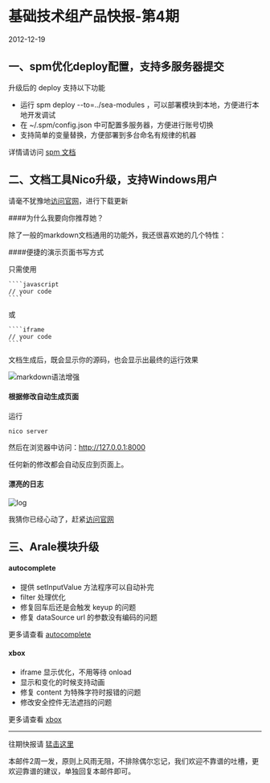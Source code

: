 # 基础技术组产品快报-第4期

2012-12-19

## 一、spm优化deploy配置，支持多服务器提交

升级后的 deploy 支持以下功能

- 运行 spm deploy --to=../sea-modules ，可以部署模块到本地，方便进行本地开发调试
- 在 ~/.spm/config.json 中可配置多服务器，方便进行账号切换
- 支持简单的变量替换，方便部署到多台命名有规律的机器

详情请访问 [spm 文档](https://github.com/spmjs/spm/wiki/spm-deploy)

## 二、文档工具Nico升级，支持Windows用户

请毫不犹豫地[访问官网](http://lab.lepture.com/nico/)，进行下载更新

####为什么我要向你推荐她？

除了一般的markdown文档通用的功能外，我还很喜欢她的几个特性：

####便捷的演示页面书写方式

只需使用

    ````javascript
    // your code
    ````
    
或

    ````iframe
    // your code
    ````
    
文档生成后，既会显示你的源码，也会显示出最终的运行效果

![markdown语法增强](http://img01.taobaocdn.com/tps/i1/T16s.EXgpaXXbPOvz7-520-406.jpg)

#### 根据修改自动生成页面

运行

    nico server
    
然后在浏览器中访问：http://127.0.0.1:8000

任何新的修改都会自动反应到页面上。

#### 漂亮的日志

![log](http://img04.taobaocdn.com/tps/i4/T1MfsDXe8dXXX6XoUB-537-183.jpg)

我猜你已经心动了，赶紧[访问官网](http://lab.lepture.com/nico/)


## 三、Arale模块升级

#### autocomplete

- 提供 setInputValue 方法程序可以自动补完
- filter 处理优化
- 修复回车后还是会触发 keyup 的问题
- 修复 dataSource url 的参数没有编码的问题

更多请查看 [autocomplete](http://aralejs.org/autocomplete/history.html)

#### xbox

- iframe 显示优化，不用等待 onload
- 显示和变化的时候支持动画
- 修复 content 为特殊字符时报错的问题
- 修改安全控件无法遮挡的问题

更多请查看 [xbox](http://aralejs.alipay.im/xbox/history.html)


---

往期快报请 [猛击这里](https://github.com/alipay/teaminfo/issues?labels=newsflash&page=1&state=closed)

本邮件2周一发，原则上风雨无阻，不排除偶尔忘记，我们欢迎不靠谱的吐槽，更欢迎靠谱的建议，单独回复本邮件即可。